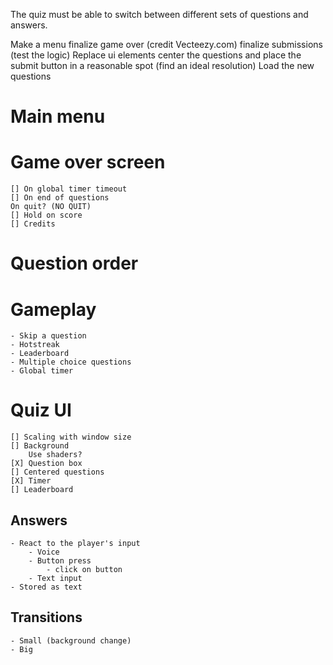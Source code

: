 The quiz must be able to switch between different sets of questions and answers.

Make a menu
finalize game over (credit Vecteezy.com)
finalize submissions (test the logic)
Replace ui elements
center the questions and place the submit button in a reasonable spot (find an ideal resolution)
Load the new questions

# Main menu

# Game over screen
	[] On global timer timeout
	[] On end of questions
	On quit? (NO QUIT)
	[] Hold on score
	[] Credits

# Question order

# Gameplay

	- Skip a question
	- Hotstreak
	- Leaderboard
	- Multiple choice questions
	- Global timer

# Quiz UI

	[] Scaling with window size
	[] Background
		Use shaders?
	[X] Question box
	[] Centered questions
	[X] Timer
	[] Leaderboard

## Answers

	- React to the player's input
		- Voice
		- Button press
			- click on button
		- Text input
	- Stored as text

## Transitions

	- Small (background change)
	- Big
